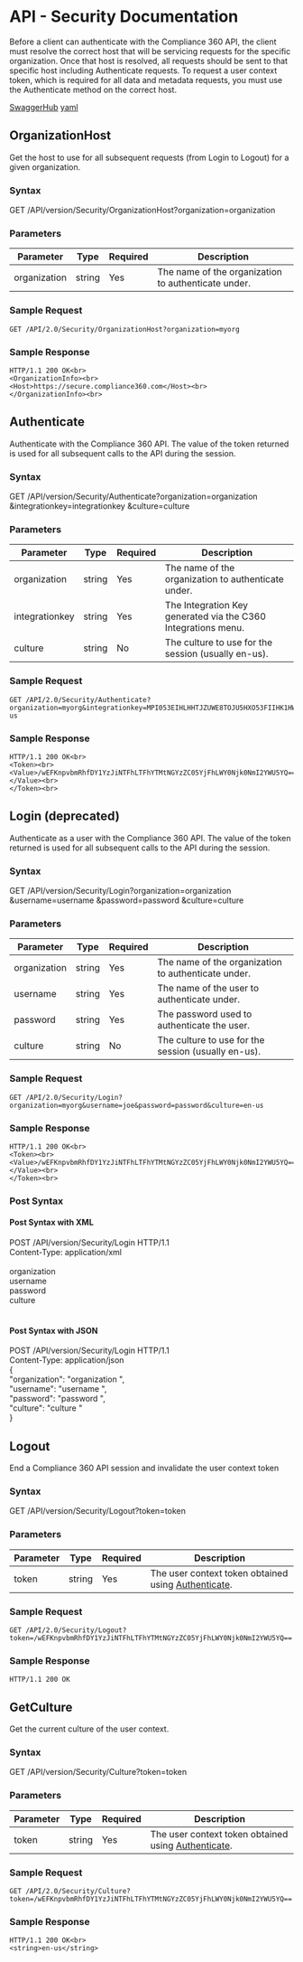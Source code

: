 # API - Security Documentation

Before a client can authenticate with the Compliance 360 API, the client must resolve the correct host that will be servicing requests for the specific organization. Once that host is resolved, all requests should be sent to that specific host including Authenticate requests. To request a user context token, which is required for all data and metadata requests, you must use the Authenticate method on the correct host. 

[SwaggerHub](https://app.swaggerhub.com/api/saiglobal/compliance360-security/2.0.0) [yaml](compliance360-security-api.yaml)

## OrganizationHost

Get the host to use for all subsequent requests (from Login to Logout) for a given organization.

### Syntax

GET /API/version/Security/OrganizationHost?organization=organization

### Parameters

| Parameter | Type | Required | Description |
| --- | --- | --- | --- |
| organization | string | Yes | The name of the organization to authenticate under. |

### Sample Request
```
GET /API/2.0/Security/OrganizationHost?organization=myorg 
```
### Sample Response
```
HTTP/1.1 200 OK<br>
<OrganizationInfo><br>
<Host>https://secure.compliance360.com</Host><br>
</OrganizationInfo><br>
```
## Authenticate

Authenticate with the Compliance 360 API. The value of the token returned is used for all subsequent calls to the API during the session.

### Syntax

GET /API/version/Security/Authenticate?organization=organization &integrationkey=integrationkey &culture=culture

### Parameters

| Parameter | Type | Required | Description |
| --- | --- | --- | --- |
| organization | string | Yes | The name of the organization to authenticate under. |
| integrationkey | string | Yes | The Integration Key generated via the C360 Integrations menu. |
| culture | string | No | The culture to use for the session (usually en-us). |

### Sample Request
```
GET /API/2.0/Security/Authenticate?organization=myorg&integrationkey=MPI053EIHLHHTJZUWE8TOJU5HXO53FIIHK1HWGZR2IO&culture=en-us
```
### Sample Response
```
HTTP/1.1 200 OK<br>
<Token><br>
<Value>/wEFKnpvbmRhfDY1YzJiNTFhLTFhYTMtNGYzZC05YjFhLWY0Njk0NmI2YWU5YQ==</Value><br>
</Token><br>
```
## Login (deprecated)

Authenticate as a user with the Compliance 360 API. The value of the token returned is used for all subsequent calls to the API during the session.

### Syntax

GET /API/version/Security/Login?organization=organization &username=username &password=password &culture=culture

### Parameters

| Parameter | Type | Required | Description |
| --- | --- | --- | --- |
| organization | string | Yes | The name of the organization to authenticate under. |
| username | string | Yes | The name of the user to authenticate under. |
| password | string | Yes | The password used to authenticate the user. |
| culture | string | No | The culture to use for the session (usually en-us). |

### Sample Request
```
GET /API/2.0/Security/Login?organization=myorg&username=joe&password=password&culture=en-us
```
### Sample Response
```
HTTP/1.1 200 OK<br>
<Token><br>
<Value>/wEFKnpvbmRhfDY1YzJiNTFhLTFhYTMtNGYzZC05YjFhLWY0Njk0NmI2YWU5YQ==</Value><br>
</Token><br>
```
### Post Syntax

#### Post Syntax with XML

POST /API/version/Security/Login HTTP/1.1<br>
Content-Type: application/xml<br>
<LoginInformation><br>
<Organization>organization </Organization><br>
<Username>username </Username><br>
<Password>password </Password><br>
<Culture>culture </Culture><br>
</LoginInformation><br>

#### Post Syntax with JSON

POST /API/version/Security/Login HTTP/1.1<br>
Content-Type: application/json<br>
{<br>
 "organization": "organization ",<br>
 "username": "username ",<br>
 "password": "password ",<br>
 "culture": "culture "<br>
}

## Logout

End a Compliance 360 API session and invalidate the user context token

### Syntax

GET /API/version/Security/Logout?token=token

### Parameters

| Parameter | Type | Required | Description |
| --- | --- | --- | --- |
| token | string | Yes | The user context token obtained using [Authenticate](#authenticate). |

### Sample Request
```
GET /API/2.0/Security/Logout?token=/wEFKnpvbmRhfDY1YzJiNTFhLTFhYTMtNGYzZC05YjFhLWY0Njk0NmI2YWU5YQ==
```
### Sample Response
```
HTTP/1.1 200 OK
```
## GetCulture

Get the current culture of the user context.

### Syntax

GET /API/version/Security/Culture?token=token

### Parameters

| Parameter | Type | Required | Description |
| --- | --- | --- | --- |
| token | string | Yes | The user context token obtained using [Authenticate](#authenticate). |

### Sample Request
```
GET /API/2.0/Security/Culture?token=/wEFKnpvbmRhfDY1YzJiNTFhLTFhYTMtNGYzZC05YjFhLWY0Njk0NmI2YWU5YQ==
```
### Sample Response
```
HTTP/1.1 200 OK<br>
<string>en-us</string>
```
